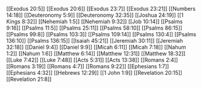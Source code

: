 [[Exodus 20:5]]
[[Exodus 20:6]]
[[Exodus 23:7]]
[[Exodus 23:21]]
[[Numbers 14:18]]
[[Deuteronomy 5:9]]
[[Deuteronomy 32:35]]
[[Joshua 24:19]]
[[1 Kings 8:32]]
[[Nehemiah 1:5]]
[[Nehemiah 9:32]]
[[Job 10:14]]
[[Psalms 9:16]]
[[Psalms 11:5]]
[[Psalms 25:11]]
[[Psalms 58:10]]
[[Psalms 86:15]]
[[Psalms 99:8]]
[[Psalms 103:3]]
[[Psalms 109:14]]
[[Psalms 130:4]]
[[Psalms 136:10]]
[[Psalms 136:15]]
[[Isaiah 45:21]]
[[Jeremiah 30:11]]
[[Jeremiah 32:18]]
[[Daniel 9:4]]
[[Daniel 9:9]]
[[Micah 6:11]]
[[Micah 7:18]]
[[Nahum 1:2]]
[[Nahum 1:6]]
[[Matthew 6:14]]
[[Matthew 12:31]]
[[Matthew 18:32]]
[[Luke 7:42]]
[[Luke 7:48]]
[[Acts 5:31]]
[[Acts 13:38]]
[[Romans 2:4]]
[[Romans 3:19]]
[[Romans 4:7]]
[[Romans 9:22]]
[[Ephesians 1:7]]
[[Ephesians 4:32]]
[[Hebrews 12:29]]
[[1 John 1:9]]
[[Revelation 20:15]]
[[Revelation 21:8]]
